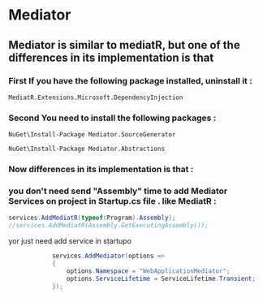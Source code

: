 # Mediator

## Mediator is similar to mediatR, but one of the differences in its implementation is that

### First If you have the following package installed, uninstall it :
```
MediatR.Extensions.Microsoft.DependencyInjection
```
### Second You need to install the following packages :
```
NuGet\Install-Package Mediator.SourceGenerator 

NuGet\Install-Package Mediator.Abstractions 
```
### Now differences in its implementation is that :

### you don't need send "Assembly" time to add Mediator Services on project in Startup.cs file . like MediatR : 

```csharp
services.AddMediatR(typeof(Program).Assembly);
//services.AddMediatR(Assembly.GetExecutingAssembly());
```
yor just need add service in startupo

```csharp
            services.AddMediator(options =>
            {
                options.Namespace = "WebApplicationMediator";
                options.ServiceLifetime = ServiceLifetime.Transient;
            });
```

